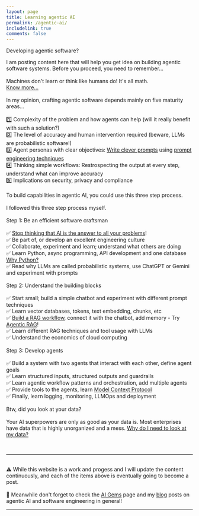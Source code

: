 ```yaml
---
layout: page
title: Learning agentic AI
permalink: /agentic-ai/
includelink: true
comments: false
---
```



<span class="important">Developing agentic software?</span>

I am posting content here that will help you get idea on building agentic software systems.
Before you proceed, you need to remember...
<br />
<br />
<span class="important">Machines don't learn or think like humans do! It's all math.</span><br />
<a href="/2025/04/02/is-ml-really-making-machines-intelligent/">Know more...</a>
<br />
<br />
In my opinion, crafting agentic software depends mainly on five maturity areas...
<br />
<br />
1️⃣ Complexity of the problem and how agents can help (will it really benefit with such a solution?)<br />
2️⃣ The level of accuracy and human intervention required (beware, LLMs are probabilistic software!)<br />
3️⃣ Agent personas with clear objectives: <a href="/2025/04/26/llms-and-bayes-theorem/">Write clever prompts</a> using <a href="/2025/06/22/prompt-engineering/">prompt engineering techniques</a><br />
4️⃣ Thinking simple workflows: Restrospecting the output at every step, understand what can improve accuracy<br />
5️⃣ Implications on security, privacy and compliance
<br />
<br />
<span class="important">To build capabilities in agentic AI, you could use this three step process.</span>
<br />
<br />
I followed this three step process myself.
<br />
<br />
<span class="important">Step 1: Be an efficient software craftsman</span>
<br />
<br />
✅ <a href="/2025/08/19/what-will-benefit-from-genai-and-take-off/">Stop thinking that AI is the answer to all your problems</a>!<br />
✅ Be part of, or develop an excellent engineering culture<br />
✅ Collaborate, experiment and learn; understand what others are doing<br />
✅ Learn Python, async programming, API development and one database<br/>
<a href="#">Why Python?</a><br />
✅ Read why LLMs are called probabilistic systems, use ChatGPT or Gemini and experiment with prompts
<br />
<br />
<span class="important">Step 2: Understand the building blocks</span>
<br />
<br />
✅ Start small; build a simple chatbot and experiment with different prompt techniques<br />
✅ Learn vector databases, tokens, text embedding, chunks, etc<br />
✅ <a href="https://www.youtube.com/watch?v=qN_2fnOPY-M">Build a RAG workflow</a>, connect it with the chatbot, add memory - Try <a href="https://www.ibm.com/think/topics/agentic-rag">Agentic RAG</a>!<br />
✅ Learn different RAG techniques and tool usage with LLMs<br />
✅ Understand the economics of cloud computing
<br />
<br />
<span class="important">Step 3: Develop agents</span>
<br />
<br />
✅ Build a system with two agents that interact with each other, define agent goals<br />
✅ Learn structured inputs, structured outputs and guardrails<br />
✅ Learn agentic workflow patterns and orchestration, add multiple agents<br />
✅ Provide tools to the agents, learn <a href="/2025/07/04/simple-mcp-server-configured-with-claude-desktop/">Model Context Protocol</a><br />
✅ Finally, learn logging, monitoring, LLMOps and deployment
<br />
<br />
<span class="important">Btw, did you look at your data?</span> 
<br />
<br />
Your AI superpowers are only as good as your data is. Most enterprises have data that is highly unorganized and a mess.
<a href="#">Why do I need to look at my data?</a>

<br />
<hr />
<br />
⚠️ While this website is a work and progess and I will update the content continuously, and each of the items above is eventually going to become a post. 
<br />
<br />
📣 Meanwhile don't forget to check the <a href="/ai-gems">AI Gems</a> page and my <a href="/blog">blog</a> posts on agentic AI and software engineering in general!

***